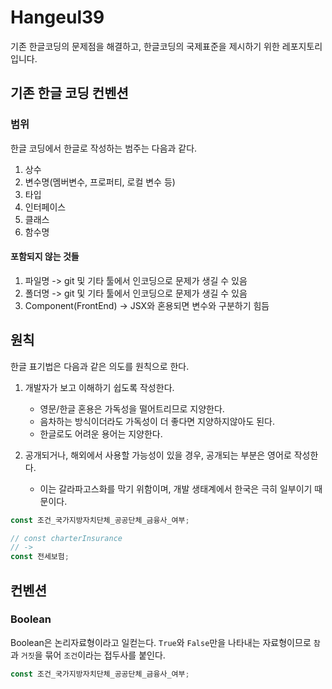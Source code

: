 # Hangeul39
기존 한글코딩의 문제점을 해결하고, 한글코딩의 국제표준을 제시하기 위한 레포지토리입니다.

## 기존 한글 코딩 컨벤션

### 범위

한글 코딩에서 한글로 작성하는 범주는 다음과 같다.

1. 상수
2. 변수명(멤버변수, 프로퍼티, 로컬 변수 등)
3. 타입
4. 인터페이스
5. 클래스
6. 함수명

#### 포함되지 않는 것들

1. 파일명
    -> git 및 기타 툴에서 인코딩으로 문제가 생길 수 있음
2. 폴더명
    -> git 및 기타 툴에서 인코딩으로 문제가 생길 수 있음
3. Component(FrontEnd)
    -> JSX와 혼용되면 변수와 구분하기 힘듬


## 원칙

한글 표기법은 다음과 같은 의도를 원칙으로 한다.

1. 개발자가 보고 이해하기 쉽도록 작성한다.
    - 영문/한글 혼용은 가독성을 떨어트리므로 지양한다.
    - 음차하는 방식이더라도 가독성이 더 좋다면 지양하지않아도 된다.
    - 한글로도 어려운 용어는 지양한다.

2. 공개되거나, 해외에서 사용할 가능성이 있을 경우, 공개되는 부분은 영어로 작성한다.
    - 이는 갈라파고스화를 막기 위함이며, 개발 생태계에서 한국은 극히 일부이기 때문이다.

```ts
const 조건_국가지방자치단체_공공단체_금융사_여부;

// const charterInsurance
// ->
const 전세보험;
```

## 컨벤션

### Boolean

Boolean은 논리자료형이라고 일컫는다.
`True`와 `False`만을 나타내는 자료형이므로
`참`과 `거짓`을 묶어 `조건`이라는 접두사를 붙인다.

```ts
const 조건_국가지방자치단체_공공단체_금융사_여부;
```
